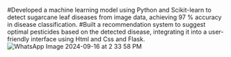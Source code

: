 #Developed a machine learning model using Python and Scikit-learn to detect sugarcane leaf diseases from image data, achieving 97 % accuracy in disease classification.
#Built a recommendation system to suggest optimal pesticides based on the detected disease, integrating it into a user-friendly interface using Html and Css and Flask.
![WhatsApp Image 2024-09-16 at 2 33 58 PM](https://github.com/user-attachments/assets/42bd7978-64ab-45d8-a44d-7f99d965229e)

